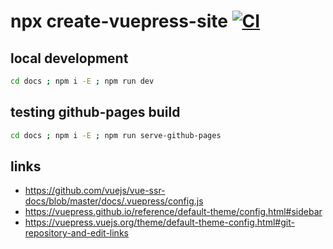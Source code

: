 # npx create-vuepress-site [![CI](https://github.com/daggerok/npx-vuepress-example/actions/workflows/ci.yaml/badge.svg)](https://github.com/daggerok/npx-vuepress-example/actions/workflows/ci.yaml)

## local development

```bash
cd docs ; npm i -E ; npm run dev
```

## testing github-pages build

```bash
cd docs ; npm i -E ; npm run serve-github-pages
```

## links
* https://github.com/vuejs/vue-ssr-docs/blob/master/docs/.vuepress/config.js
* https://vuepress.github.io/reference/default-theme/config.html#sidebar
* https://vuepress.vuejs.org/theme/default-theme-config.html#git-repository-and-edit-links
